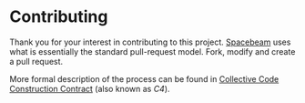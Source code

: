 Contributing
============

Thank you for your interest in contributing to this project. [Spacebeam](https://spacebeam.org)
uses what is essentially the standard pull-request model. Fork, modify and create a pull request.

More formal description of the process can be found in [Collective Code Construction Contract](http://rfc.zeromq.org/spec:42/C4/) (also known as _C4_).
